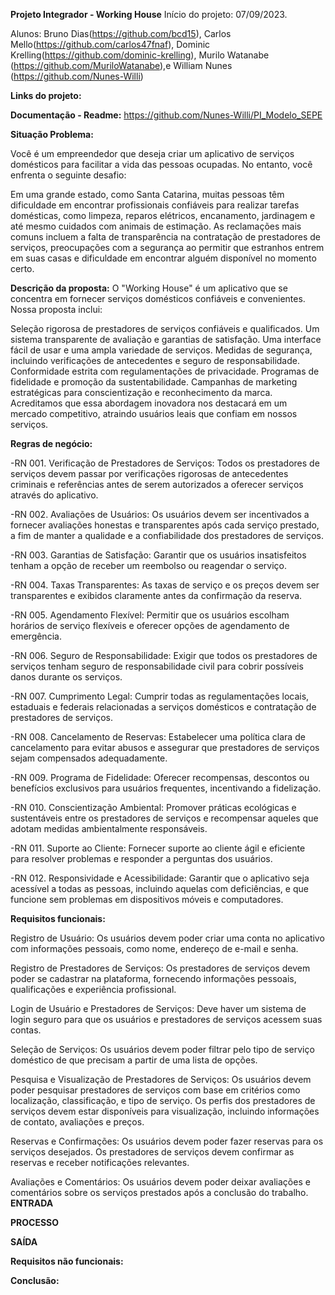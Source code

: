 **Projeto Integrador - Working House**
Início do projeto: 07/09/2023.

Alunos: Bruno Dias(https://github.com/bcd15), Carlos Mello(https://github.com/carlos47fnaf), Dominic Krelling(https://github.com/dominic-krelling), Murilo Watanabe (https://github.com/MuriloWatanabe),e William Nunes (https://github.com/Nunes-Willi)

**Links do projeto:** 

**Documentação - Readme:** https://github.com/Nunes-Willi/PI_Modelo_SEPE

**Situação Problema:**

Você é um empreendedor que deseja criar um aplicativo de serviços domésticos para facilitar a vida das pessoas ocupadas. No entanto, você enfrenta o seguinte desafio:

Em uma grande estado, como Santa Catarina, muitas pessoas têm dificuldade em encontrar profissionais confiáveis para realizar tarefas domésticas, como limpeza, reparos elétricos, encanamento, jardinagem e até mesmo cuidados com animais de estimação. As reclamações mais comuns incluem a falta de transparência na contratação de prestadores de serviços, preocupações com a segurança ao permitir que estranhos entrem em suas casas e dificuldade em encontrar alguém disponível no momento certo.

**Descrição da proposta:**
O "Working House" é um aplicativo que se concentra em fornecer serviços domésticos confiáveis e convenientes. Nossa proposta inclui:

Seleção rigorosa de prestadores de serviços confiáveis e qualificados.
Um sistema transparente de avaliação e garantias de satisfação.
Uma interface fácil de usar e uma ampla variedade de serviços.
Medidas de segurança, incluindo verificações de antecedentes e seguro de responsabilidade.
Conformidade estrita com regulamentações de privacidade.
Programas de fidelidade e promoção da sustentabilidade.
Campanhas de marketing estratégicas para conscientização e reconhecimento da marca.
Acreditamos que essa abordagem inovadora nos destacará em um mercado competitivo, atraindo usuários leais que confiam em nossos serviços.

**Regras de negócio:**

-RN 001. Verificação de Prestadores de Serviços:
Todos os prestadores de serviços devem passar por verificações rigorosas de antecedentes criminais e referências antes de serem autorizados a oferecer serviços através do aplicativo.

-RN 002. Avaliações de Usuários:
Os usuários devem ser incentivados a fornecer avaliações honestas e transparentes após cada serviço prestado, a fim de manter a qualidade e a confiabilidade dos prestadores de serviços.

-RN 003. Garantias de Satisfação:
Garantir que os usuários insatisfeitos tenham a opção de receber um reembolso ou reagendar o serviço.

-RN 004. Taxas Transparentes:
As taxas de serviço e os preços devem ser transparentes e exibidos claramente antes da confirmação da reserva.

-RN 005. Agendamento Flexível:
Permitir que os usuários escolham horários de serviço flexíveis e oferecer opções de agendamento de emergência.

-RN 006. Seguro de Responsabilidade:
Exigir que todos os prestadores de serviços tenham seguro de responsabilidade civil para cobrir possíveis danos durante os serviços.

-RN 007. Cumprimento Legal:
Cumprir todas as regulamentações locais, estaduais e federais relacionadas a serviços domésticos e contratação de prestadores de serviços.

-RN 008. Cancelamento de Reservas:
 Estabelecer uma política clara de cancelamento para evitar abusos e assegurar que prestadores de serviços sejam compensados ​​adequadamente.

-RN 009. Programa de Fidelidade:
 Oferecer recompensas, descontos ou benefícios exclusivos para usuários frequentes, incentivando a fidelização.

-RN 010. Conscientização Ambiental:
 Promover práticas ecológicas e sustentáveis entre os prestadores de serviços e recompensar aqueles que adotam medidas ambientalmente responsáveis.

-RN 011. Suporte ao Cliente:
 Fornecer suporte ao cliente ágil e eficiente para resolver problemas e responder a perguntas dos usuários.

-RN 012. Responsividade e Acessibilidade:
 Garantir que o aplicativo seja acessível a todas as pessoas, incluindo aquelas com deficiências, e que funcione sem problemas em dispositivos móveis e computadores.

**Requisitos funcionais:**

Registro de Usuário:
Os usuários devem poder criar uma conta no aplicativo com informações pessoais, como nome, endereço de e-mail e senha.

Registro de Prestadores de Serviços:
Os prestadores de serviços devem poder se cadastrar na plataforma, fornecendo informações pessoais, qualificações e experiência profissional.

Login de Usuário e Prestadores de Serviços:
Deve haver um sistema de login seguro para que os usuários e prestadores de serviços acessem suas contas.

Seleção de Serviços:
Os usuários devem poder filtrar pelo tipo de serviço doméstico de que precisam a partir de uma lista de opções.

Pesquisa e Visualização de Prestadores de Serviços:
Os usuários devem poder pesquisar prestadores de serviços com base em critérios como localização, classificação, e tipo de serviço.
Os perfis dos prestadores de serviços devem estar disponíveis para visualização, incluindo informações de contato, avaliações e preços.

Reservas e Confirmações:
Os usuários devem poder fazer reservas para os serviços desejados.
Os prestadores de serviços devem confirmar as reservas e receber notificações relevantes.

Avaliações e Comentários:
Os usuários devem poder deixar avaliações e comentários sobre os serviços prestados após a conclusão do trabalho.
**ENTRADA**


**PROCESSO**


**SAÍDA**


**Requisitos não funcionais:**


**Conclusão:**
